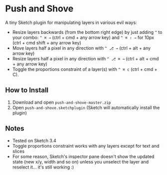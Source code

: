 # Push and Shove
A tiny Sketch plugin for manipulating layers in various evil ways:

- Resize layers backwards (from the bottom right edge) by just adding ```^``` to your combo: ```^ ⌘ →``` (ctrl + cmd + any arrow key) and ```^ ⌘ ⇧ →``` for 10px (ctrl + cmd shift + any arrow key)
- Move layers half a pixel in any direction with ```^ ⎇ →``` (ctrl + alt + any arrow key)
- Resize layers half a pixel in any direction with ```^ ⎇ ⌘ →``` (ctrl + alt + cmd + any arrow key)
- Toggle the proportions constraint of a layer(s) with ```^ ⌘ c``` (ctrl + cmd + C).

## How to Install
1. Download and open ```push-and-shove-master.zip```
2. Open ```push-and-shove.sketchplugin``` (Sketch will automatically install the plugin)

## Notes
* Tested on Sketch 3.4
* Toggle proportions constraint works with any layers except for text and slices
* For some reason, Sketch's inspector pane doesn't show the updated state (new x/y, width and so on) unless you unselect the layer and reselect it... it's still working :)